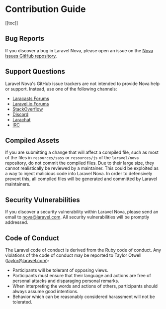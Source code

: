 # Contribution Guide

[[toc]]

## Bug Reports

If you discover a bug in Laravel Nova, please open an issue on the [Nova issues GitHub repository](https://github.com/laravel/nova-issues).

## Support Questions

Laravel Nova's GitHub issue trackers are not intended to provide Nova help or support. Instead, use one of the following channels:

- [Laracasts Forums](https://laracasts.com/discuss)
- [Laravel.io Forums](https://laravel.io/forum)
- [StackOverflow](https://stackoverflow.com/questions/tagged/laravel-nova)
- [Discord](https://discordapp.com/invite/KxwQuKb)
- [Larachat](https://larachat.co/)
- [IRC](https://webchat.freenode.net/?nick=artisan&amp;channels=%23laravel&amp;prompt=1)

## Compiled Assets

If you are submitting a change that will affect a compiled file, such as most of the files in `resources/sass` or `resources/js` of the `laravel/nova` repository, do not commit the compiled files. Due to their large size, they cannot realistically be reviewed by a maintainer. This could be exploited as a way to inject malicious code into Laravel Nova. In order to defensively prevent this, all compiled files will be generated and committed by Laravel maintainers.

## Security Vulnerabilities

If you discover a security vulnerability within Laravel Nova, please send an email to nova@laravel.com. All security vulnerabilities will be promptly addressed.

## Code of Conduct

The Laravel code of conduct is derived from the Ruby code of conduct. Any violations of the code of conduct may be reported to Taylor Otwell (taylor@laravel.com):

- Participants will be tolerant of opposing views.
- Participants must ensure that their language and actions are free of personal attacks and disparaging personal remarks.
- When interpreting the words and actions of others, participants should always assume good intentions.
- Behavior which can be reasonably considered harassment will not be tolerated.
